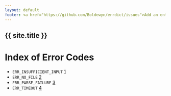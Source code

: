 ```yaml
---
layout: default
footer: <a href="https://github.com/Boldewyn/errdict/issues">Add an entry on Github</a>
---
```


## {{ site.title }}

# Index of Error Codes

* `ERR_INSUFFICIENT_INPUT` [1](ERR_INSUFFICIENT_INPUT.html)
* `ERR_NO_FILE` [2](ERR_NO_FILE.html)
* `ERR_PARSE_FAILURE` [3](ERR_PARSE_FAILURE.html)
* `ERR_TIMEOUT` [4](ERR_TIMEOUT.html)
